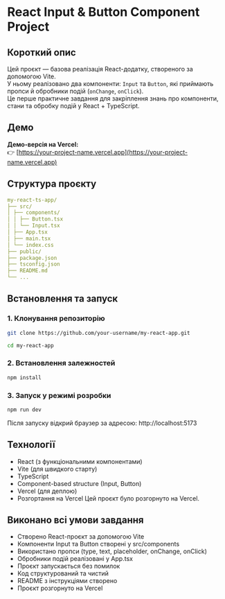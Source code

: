 # React Input & Button Component Project

## Короткий опис

Цей проєкт — базова реалізація React-додатку, створеного за допомогою Vite.  
У ньому реалізовано два компоненти: `Input` та `Button`, які приймають пропси й обробники подій (`onChange`, `onClick`).  
Це перше практичне завдання для закріплення знань про компоненти, стани та обробку подій у React + TypeScript.


## Демо

**Демо-версія на Vercel:**  
👉 [https://your-project-name.vercel.app](https://your-project-name.vercel.app)


## Структура проєкту

```yaml
my-react-ts-app/
├── src/
│ ├── components/
│ │ ├── Button.tsx
│ │ └── Input.tsx
│ ├── App.tsx
│ ├── main.tsx
│ └── index.css
├── public/
├── package.json
├── tsconfig.json
├── README.md
└── ...
```

## Встановлення та запуск

### 1. Клонування репозиторію

```bash
git clone https://github.com/your-username/my-react-app.git
```
```bash
cd my-react-app
```
### 2. Встановлення залежностей

```bash
npm install
```
### 3. Запуск у режимі розробки

```bash
npm run dev
```
Після запуску відкрий браузер за адресою:
http://localhost:5173

## Технології
- React (з функціональними компонентами)
- Vite (для швидкого старту)
- TypeScript
- Component-based structure (Input, Button)
- Vercel (для деплою)
- Розгортання на Vercel
Цей проєкт було розгорнуто на Vercel.

## Виконано всі умови завдання
- Створено React-проєкт за допомогою Vite
- Компоненти Input та Button створені у src/components
- Використано пропси (type, text, placeholder, onChange, onClick)
- Обробники подій реалізовані у App.tsx
- Проєкт запускається без помилок
- Код структурований та чистий
- README з інструкціями створено
- Проєкт розгорнуто на Vercel